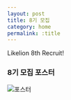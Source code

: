 ```yaml
---
layout: post
title: 8기 모집
category: home
permalink: :title
---
```

Likelion 8th Recruit!

### 8기 모집 포스터

![포스터](https://scontent-ssn1-1.xx.fbcdn.net/v/t1.0-9/91129794_1163906383951919_2891472923988590592_o.png?_nc_cat=109&ccb=2&_nc_sid=730e14&_nc_ohc=C4d0m6sb83IAX_0G_vG&_nc_ht=scontent-ssn1-1.xx&oh=5ba2284184c5843abf495f7281d4705f&oe=5FD60549)
